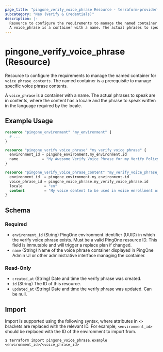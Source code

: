 ```yaml
---
page_title: "pingone_verify_voice_phrase Resource - terraform-provider-pingone"
subcategory: "Neo (Verify & Credentials)"
description: |-
  Resource to configure the requirements to manage the named container for voice_phrase_contents. The named container is a prerequisite to manage specific voice phrase contents.
  A voice_phrase is a container with a name. The actual phrases to speak are in contents, where the content has a locale and the phrase to speak written in the language required by the locale.
---
```


# pingone_verify_voice_phrase (Resource)

Resource to configure the requirements to manage the named container for `voice_phrase_contents`. The named container is a prerequisite to manage specific voice phrase contents.

A `voice_phrase` is a container with a name. The actual phrases to speak are in contents, where the content has a locale and the phrase to speak written in the language required by the locale.

## Example Usage

```terraform
resource "pingone_environment" "my_environment" {
  # ...
}

resource "pingone_verify_voice_phrase" "my_verify_voice_phrase" {
  environment_id = pingone_environment.my_environment.id
  name           = "My Awesome Verify Voice Phrase for my Verify Policy"
}

resource "pingone_verify_voice_phrase_content" "my_verify_voice_phrase_content" {
  environment_id  = pingone_environment.my_environment.id
  voice_phrase_id = pingone_voice_phrase.my_verify_voice_phrase.id
  locale          = "en"
  content         = "My voice content to be used in voice enrollment or verification."
}
```

<!-- schema generated by tfplugindocs -->
## Schema

### Required

- `environment_id` (String) PingOne environment identifier (UUID) in which the verify voice phrase exists.  Must be a valid PingOne resource ID.  This field is immutable and will trigger a replace plan if changed.
- `name` (String) Name of the voice phrase container displayed in PingOne Admin UI or other administrative interface managing the container.

### Read-Only

- `created_at` (String) Date and time the verify phrase was created.
- `id` (String) The ID of this resource.
- `updated_at` (String) Date and time the verify phrase was updated. Can be null.

## Import

Import is supported using the following syntax, where attributes in `<>` brackets are replaced with the relevant ID.  For example, `<environment_id>` should be replaced with the ID of the environment to import from.

```shell
$ terraform import pingone_voice_phrase.example <environment_id>/<voice_phrase_id>
```
